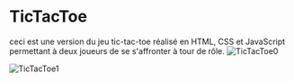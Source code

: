 # TicTacToe
ceci est une version du jeu tic-tac-toe réalisé en HTML, CSS et JavaScript permettant à deux joueurs de se s'affronter à tour de rôle.
![TicTacToe0](https://github.com/user-attachments/assets/597af59c-4025-486c-b590-8f07e42c8ad7)


![TicTacToe1](https://github.com/user-attachments/assets/a888701c-b195-4722-b4fa-11eeb3fcfe98)
